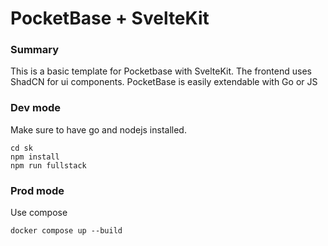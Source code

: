 # PocketBase + SvelteKit

### Summary
This is a basic template for Pocketbase with SvelteKit. The frontend uses ShadCN for ui components. PocketBase is easily extendable with Go or JS

### Dev mode

Make sure to have go and nodejs installed.

```
cd sk
npm install
npm run fullstack
```

### Prod mode
Use compose
```
docker compose up --build
```